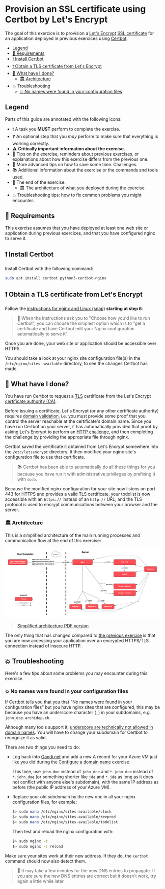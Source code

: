 # Provision an SSL certificate using Certbot by Let's Encrypt

The goal of this exercice is to provision a [Let's Encrypt][letsencrypt] [SSL
certificate][certificate] for an application deployed in previous exercices
using [Certbot][certbot].

<!-- START doctoc generated TOC please keep comment here to allow auto update -->
<!-- DON'T EDIT THIS SECTION, INSTEAD RE-RUN doctoc TO UPDATE -->

- [Legend](#legend)
- [:gem: Requirements](#gem-requirements)
- [:exclamation: Install Certbot](#exclamation-install-certbot)
- [:exclamation: Obtain a TLS certificate from Let's Encrypt](#exclamation-obtain-a-tls-certificate-from-lets-encrypt)
- [:checkered_flag: What have I done?](#checkered_flag-what-have-i-done)
  - [:classical_building: Architecture](#classical_building-architecture)
- [:boom: Troubleshooting](#boom-troubleshooting)
  - [:boom: No names were found in your configuration files](#boom-no-names-were-found-in-your-configuration-files)

<!-- END doctoc generated TOC please keep comment here to allow auto update -->

## Legend

Parts of this guide are annotated with the following icons:

- :exclamation: A task you **MUST** perform to complete the exercise.
- :question: An optional step that you _may_ perform to make sure that
  everything is working correctly.
- :warning: **Critically important information about the exercise.**
- :gem: Tips on the exercise, reminders about previous exercises, or
  explanations about how this exercise differs from the previous one.
- :space_invader: More advanced tips on how to save some time. Challenges.
- :books: Additional information about the exercise or the commands and tools
  used.
- :checkered_flag: The end of the exercise.
  - :classical_building: The architecture of what you deployed during the
    exercise.
- :boom: Troubleshooting tips: how to fix common problems you might encounter.

## :gem: Requirements

This exercise assumes that you have deployed at least one web site or
application during previous exercices, and that you have configured nginx to
serve it.

## :exclamation: Install Certbot

Install Certbot with the following command:

```bash
sudo apt install certbot python3-certbot-nginx
```

## :exclamation: Obtain a TLS certificate from Let's Encrypt

Follow the [instructions for nginx and Linux
(snap)](https://certbot.eff.org/instructions?ws=nginx&os=snap) **starting
at step 6**:

> :gem: When the instructions ask you to "Choose how you'd like to run Certbot",
> you can choose the simplest option which is to "get a certificate and have
> Certbot edit your Nginx configuration automatically to serve it".

Once you are done, your web site or application should be accessible over HTTPS.

You should take a look at your nginx site configuration file(s) in the
`/etc/nginx/sites-available` directory, to see the changes Certbot has made.

## :checkered_flag: What have I done?

You have run Certbot to request a [TLS][tls] certificate from the Let's Encrypt
[certificate authority (CA)][ca].

Before issuing a certificate, Let's Encrypt (or any other certificate authority)
requires [domain validation][domain-validation], i.e. you must provide some
proof that you control the server reachable at the certificate's domain name.
Since you have run Certbot on your server, it has automatically provided that
proof by asking Let's Encrypt to perform an [HTTP challenge][http-challenge],
and then completing the challenge by providing the appropriate file through
nginx.

Certbot saved the certificate it obtained from Let's Encrypt somewhere into the
`/etc/letsencrypt` directory. It then modified your nginx site's configuration
file to use that certificate.

> :books: Certbot has been able to automatically do all these things for you
> because you have run it with administrative privileges by prefixing it with
> `sudo`.

Because the modified nginx configuration for your site now listens on port 443
for HTTPS and provides a valid TLS certificate, your todolist is now accessible
with an `https://` instead of an `http://` URL, and the TLS protocol is used to
encrypt communications between your browser and the server.

### :classical_building: Architecture

This is a simplified architecture of the main running processes and
communication flow at the end of this exercise:

![Simplified architecture](certbot-deployment-simplified.png)

> [Simplified architecture PDF version](certbot-deployment-simplified.pdf).

The only thing that has changed compared to [the previous
exercise](./nginx-php-fpm-deployment.md#architecture) is that you are now
accessing your application over an encrypted HTTPS/TLS connection instead of
insecure HTTP.

## :boom: Troubleshooting

Here's a few tips about some problems you may encounter during this exercise.

### :boom: No names were found in your configuration files

If Certbot tells you that you that "No names were found in your configuration
files" but you have nginx sites that are configured, this may be because you
have an underscore character (`_`) in your subdomains, e.g.
`john_doe.archidep.ch`.

Although many tools support it, [underscore are technically not allowed in
domain
names](https://www.ssl.com/faqs/underscores-not-allowed-in-domain-names/). You
will have to change your subdomain for Certbot to recognize it as valid.

There are two things you need to do:

* Log back into [Gandi.net][gandi] and add a new A record for
  your Azure VM just like you did during the [Configure a domain
  name](https://github.com/MediaComem/comem-archidep/blob/main/ex/dns-configuration.md)
  exercise.

  This time, use `john-doe` instead of `john_doe` and `*.john-doe` instead of
  `*.john_doe` (or something shorter like `jde` and `*.jde` as long as it does
  not conflict with anyone else's subdomain), with the same IP address as before
  (the public IP address of your Azure VM).
* Replace your old subdomain by the new one in all your nginx configuration
  files, for example:

  ```bash
  $> sudo nano /etc/nginx/sites-available/clock
  $> sudo nano /etc/nginx/sites-available/revprod
  $> sudo nano /etc/nginx/sites-available/todolist
  ```

  Then test and reload the nginx configuration with:

  ```bash
  $> sudo nginx -t
  $> sudo nginx -s reload
  ```

Make sure your sites work at their new address. If they do, the `certbot`
command should now also detect them.

> :gem: It may take a few minutes for the new DNS entries to propagate. If you
> are sure the new DNS entries are correct but it doesn't work, try again a
> little while later.

[ca]: https://en.wikipedia.org/wiki/Certificate_authority
[certbot]: https://certbot.eff.org
[certificate]: https://en.wikipedia.org/wiki/Public_key_certificate
[domain-validation]: https://en.wikipedia.org/wiki/Domain-validated_certificate
[gandi]: https://www.gandi.net
[http-challenge]: https://letsencrypt.org/docs/challenge-types/#http-01-challenge
[letsencrypt]: https://letsencrypt.org
[tls]: https://en.wikipedia.org/wiki/Transport_Layer_Security
